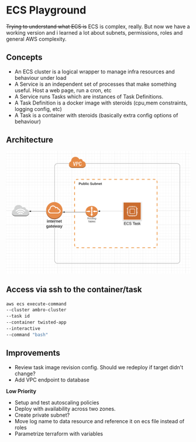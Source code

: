 # ECS Playground
~~Trying to understand what ECS is~~
ECS is complex, really. But now we have a working version and i learned a lot about subnets, permissions, roles and general AWS complexity.


## Concepts
- An ECS cluster is a logical wrapper to manage infra resources and behaviour under load
- A Service is an independent set of processes that make something useful. Host a web page, run a cron, etc
- A Service runs Tasks which are instances of Task Definitions.
- A Task Definition is a docker image with steroids (cpu,mem constraints, logging config, etc)
- A Task is a container with steroids (basically extra config options of behaviour)

## Architecture
![Architecture Diagram](Arch.png?raw=true)

## Access via ssh to the container/task
```bash
aws ecs execute-command 
--cluster ambro-cluster 
--task id 
--container twisted-app 
--interactive 
--command "bash"
```

## Improvements
- Review task image revision config. Should we redeploy if target didn't change?
- Add VPC endpoint to database

**Low Priority**
- Setup and test autoscaling policies
- Deploy with availability across two zones.
- Create private subnet?
- Move log name to data resource and reference it on ecs file instead of roles
- Parametrize terraform with variables

